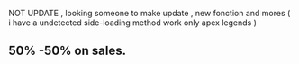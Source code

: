 NOT UPDATE , looking someone to make update , new fonction and mores ( i have a undetected side-loading method work only apex legends )
## 50% -50% on sales.
